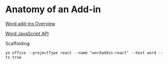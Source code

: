 # Anatomy of an Add-in

[Word add-ins Overview](https://docs.microsoft.com/en-us/office/dev/add-ins/word/word-add-ins-programming-overview)

[Word JavaScript API](https://docs.microsoft.com/en-us/office/dev/add-ins/reference/overview/word-add-ins-reference-overview)

Scaffolding:

```
yo office --projectType react --name "wordaddin-react" --host word --ts true
```
